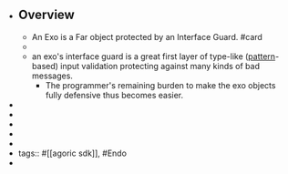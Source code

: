 - ## Overview
	- An Exo is a Far object protected by an Interface Guard. #card
	-
	- an exo's interface guard is a great first layer of type-like ([pattern](https://github.com/endojs/endo/tree/master/packages/patterns)-based) input validation protecting against many kinds of bad messages.
		- The programmer's remaining burden to make the exo objects fully defensive thus becomes easier.
-
-
-
-
-
- tags:: #[[agoric sdk]], #Endo
-